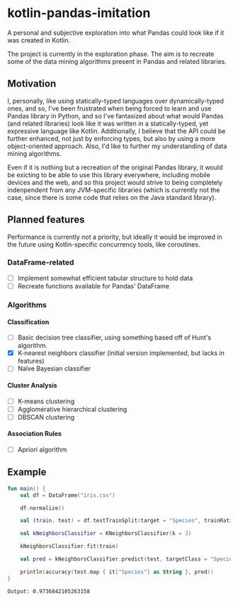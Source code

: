 # kotlin-pandas-imitation
A personal and subjective exploration into what Pandas could look like if it was created in Kotlin.

The project is currently in the exploration phase. The aim is to recreate some of the data mining algorithms present in Pandas and related libraries.

## Motivation

I, personally, like using statically-typed languages over dynamically-typed ones, and so, I've been frustrated when being forced to learn and use Pandas library in Python, and so I've fantasized about what would Pandas (and related libraries) look like it was written in a statically-typed, yet expressive language like Kotlin. Additionally, I believe that the API could be further enhanced, not just by enforcing types, but also by using a more object-oriented approach. Also, I'd like to further my understanding of data mining algorithms.

Even if it is nothing but a recreation of the original Pandas library, it would be exicting to be able to use this library everywhere, including mobile devices and the web, and so this project would strive to being completely indenpendent from any JVM-specific libraries (which is currently not the case, since there is some code that relies on the Java standard library).


## Planned features

Performance is currently not a priority, but ideally it would be improved in the future using Kotlin-specific concurrency tools, like coroutines.

### DataFrame-related
- [ ] Implement somewhat efficient tabular structure to hold data
- [ ] Recreate functions available for Pandas' DataFrame

### Algorithms
#### Classification
- [ ] Basic decision tree classifier, using something based off of Hunt's algorithm.
- [X] K-nearest neighbors classifier (initial version implemented, but lacks in features)
- [ ] Naïve Bayesian classifier

#### Cluster Analysis
- [ ] K-means clustering
- [ ] Agglomerative hierarchical clustering
- [ ] DBSCAN clustering

#### Association Rules
- [ ] Apriori algorithm

## Example

```kotlin
fun main() {
    val df = DataFrame("iris.csv")

    df.normalize()

    val (train, test) = df.testTrainSplit(target = "Species", trainRatio = 0.75f, stratify = true, randomState = 42L)

    val kNeighborsClassifier = KNeighborsClassifier(k = 3)

    kNeighborsClassifier.fit(train)

    val pred = kNeighborsClassifier.predict(test, targetClass = "Species")

    println(accuracy(test.map { it["Species"] as String }, pred))
}
```

`Output: 0.9736842105263158`
